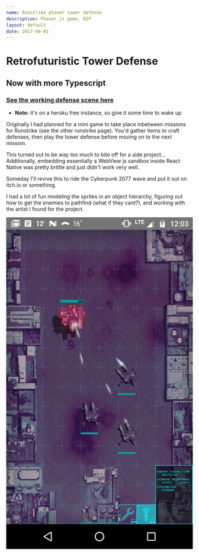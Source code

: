 ```yaml
---
name: Runstrike phaser tower defense
description: Phaser.js game, RIP
layout: default
date: 2017-06-01
---
```


# Retrofuturistic Tower Defense
## Now with more Typescript

### [See the working defense scene here](https://runstrike-phaser.herokuapp.com/)
* **Note:** it's on a heroku free instance, so give it some time to wake up

Originally I had planned for a mini game to take place inbetween missions for Runstrike (see the other runstrike page).  You'd gather items to craft defenses, then play the tower defense before moving on to the next mission.  

This turned out to be way too much to bite off for a side project... Additionally, embedding essentially a WebView js sandbox inside React Native was pretty brittle and just didn't work very well. 

Someday I'll revive this to ride the Cyberpunk 2077 wave and put it out on itch.io or something.

I had a lot of fun modeling the sprites in an object hierarchy, figuring out how to get the enemies to pathfind (what if they cant?), and working with the artist I found for the project.

![tower defense](/assets/runstrike/towerdef.png)
